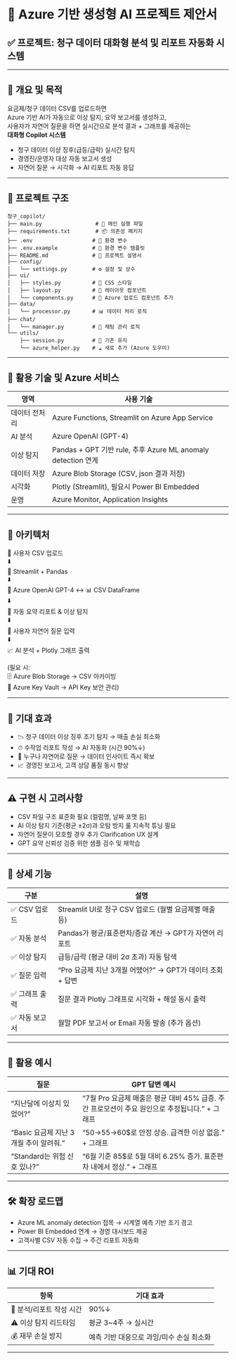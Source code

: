 # 📘 Azure 기반 생성형 AI 프로젝트 제안서

## ✅ 프로젝트: 청구 데이터 대화형 분석 및 리포트 자동화 시스템

---

## 📌 개요 및 목적

요금제/청구 데이터 CSV를 업로드하면  
Azure 기반 AI가 자동으로 이상 탐지, 요약 보고서를 생성하고,  
사용자가 자연어 질문을 하면 실시간으로 분석 결과 + 그래프를 제공하는  
**대화형 Copilot 시스템**

- 청구 데이터 이상 징후(급등/급락) 실시간 탐지
- 경영진/운영자 대상 자동 보고서 생성
- 자연어 질문 → 시각화 → AI 리포트 자동 응답

---

## 📁 프로젝트 구조

```
청구_copilot/
├── main.py                 # 🎯 메인 실행 파일
├── requirements.txt        # 📦 의존성 패키지
├── .env                   # 🔐 환경 변수
├── .env.example           # 📝 환경 변수 템플릿
├── README.md              # 📖 프로젝트 설명서
├── config/
│   └── settings.py        # ⚙️ 설정 및 상수
├── ui/
│   ├── styles.py          # 🎨 CSS 스타일
│   ├── layout.py          # 📐 레이아웃 컴포넌트
│   └── components.py      # 🧩 Azure 업로드 컴포넌트 추가
├── data/
│   └── processor.py       # 📊 데이터 처리 로직
├── chat/
│   └── manager.py         # 💬 채팅 관리 로직
└── utils/
    ├── session.py         # 🔄 기존 유지
    └── azure_helper.py    # ☁️ 새로 추가 (Azure 도우미)
```

---

## 🔧 활용 기술 및 Azure 서비스

| 영역          | 사용 기술                                                    |
| ------------- | ------------------------------------------------------------ |
| 데이터 전처리 | Azure Functions, Streamlit on Azure App Service              |
| AI 분석       | Azure OpenAI (GPT-4)                                         |
| 이상 탐지     | Pandas + GPT 기반 rule, 추후 Azure ML anomaly detection 연계 |
| 데이터 저장   | Azure Blob Storage (CSV, json 결과 저장)                     |
| 시각화        | Plotly (Streamlit), 필요시 Power BI Embedded                 |
| 운영          | Azure Monitor, Application Insights                          |

---

## 🧩 아키텍처

📂 사용자 CSV 업로드  
⬇️  
🐍 Streamlit + Pandas  
⬇️  
🧠 Azure OpenAI GPT-4 ↔ 📊 CSV DataFrame  
⬇️  
📝 자동 요약 리포트 & 이상 탐지  
⬇️  
💬 사용자 자연어 질문 입력  
⬇️  
📈 AI 분석 + Plotly 그래프 출력

(필요 시:  
🗄️ Azure Blob Storage → CSV 아카이빙  
🔐 Azure Key Vault → API Key 보안 관리)

---

## 🎯 기대 효과

- 📉 청구 데이터 이상 징후 조기 탐지 → 매출 손실 최소화
- ⏱ 수작업 리포트 작성 → AI 자동화 (시간 90%↓)
- 💬 누구나 자연어로 질문 → 데이터 인사이트 즉시 확보
- 📈 경영진 보고서, 고객 상담 품질 동시 향상

---

## ⚠️ 구현 시 고려사항

- CSV 파일 구조 표준화 필요 (컬럼명, 날짜 포맷 등)
- AI 이상 탐지 기준(평균 ±2σ)과 오탐 방지 룰 지속적 튜닝 필요
- 자연어 질문이 모호할 경우 추가 Clarification UX 설계
- GPT 요약 신뢰성 검증 위한 샘플 검수 및 재학습

---

## 🚀 상세 기능

| 구분           | 설명                                                       |
| -------------- | ---------------------------------------------------------- |
| ✅ CSV 업로드  | Streamlit UI로 청구 CSV 업로드 (월별 요금제별 매출 등)     |
| ✅ 자동 분석   | Pandas가 평균/표준편차/증감 계산 → GPT가 자연어 리포트     |
| ✅ 이상 탐지   | 급등/급락 (평균 대비 2σ 초과) 자동 탐색                    |
| ✅ 질문 입력   | “Pro 요금제 지난 3개월 어땠어?” → GPT가 데이터 조회 + 답변 |
| ✅ 그래프 출력 | 질문 결과 Plotly 그래프로 시각화 + 해설 동시 출력          |
| ✅ 자동 보고서 | 월말 PDF 보고서 or Email 자동 발송 (추가 옵션)             |

---

## 🚀 활용 예시

| 질문                                   | GPT 답변 예시                                                                                  |
| -------------------------------------- | ---------------------------------------------------------------------------------------------- |
| “지난달에 이상치 있었어?”              | “7월 Pro 요금제 매출은 평균 대비 45% 급증. 주간 프로모션이 주요 원인으로 추정됩니다.” + 그래프 |
| “Basic 요금제 지난 3개월 추이 알려줘.” | “50→55→60$로 안정 상승. 급격한 이상 없음.” + 그래프                                            |
| “Standard는 위험 신호 있나?”           | “6월 기준 85$로 5월 대비 6.25% 증가. 표준편차 내에서 정상.” + 그래프                           |

---

## 🛠 확장 로드맵

- Azure ML anomaly detection 접목 → 시계열 예측 기반 조기 경고
- Power BI Embedded 연계 → 경영 대시보드 제공
- 고객사별 CSV 자동 수집 → 주간 리포트 자동화

---

## 📊 기대 ROI

| 항목                     | 기대 효과                                |
| ------------------------ | ---------------------------------------- |
| 🚀 분석/리포트 작성 시간 | 90%↓                                     |
| ⚠️ 이상 탐지 리드타임    | 평균 3~4주 → 실시간                      |
| 💰 재무 손실 방지        | 예측 기반 대응으로 과잉/미수 손실 최소화 |

---
